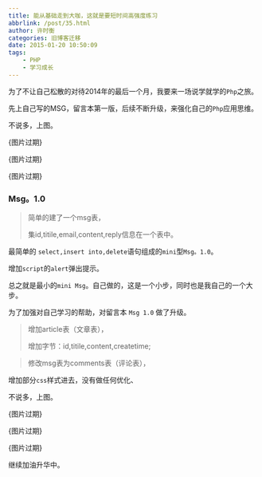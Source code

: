 ```yaml
---
title: 能从基础走到大咖，这就是要短时间高强度练习
abbrlink: /post/35.html
author: 许时衡
categories: 旧博客迁移
date: 2015-01-20 10:50:09
tags:
    - PHP
    - 学习成长
---
```


为了不让自己松散的对待2014年的最后一个月，我要来一场说学就学的`Php`之旅。

先上自己写的MSG，留言本第一版，后续不断升级，来强化自己的`Php`应用思维。

不说多，上图。

[](201501201421716142106478.jpg){图片过期}

[](201501201421716084161858.jpg){图片过期}

[](201501201421716070763216.jpg){图片过期}

### Msg。1.0

> 简单的建了一个msg表，
>
> 集id,titile,email,content,reply信息在一个表中。

最简单的 `select,insert into,delete`语句组成的`mini`型`Msg。1.0`。

增加`script`的`alert`弹出提示。

总之就是最小的`mini Msg`。自己做的，这是一个小步，同时也是我自己的一个大步。

为了加强对自己学习的帮助，对留言本 `Msg 1.0` 做了升级。

> 增加article表（文章表），
>
> 增加字节：id,titile,content,createtime;

> 修改msg表为comments表（评论表），

增加部分`css`样式进去，没有做任何优化、

不说多，上图。

[](201501201421744684424296.jpg){图片过期}

[](201501201421744510843505.jpg){图片过期}

[](201501201421744765519275.jpg){图片过期}

继续加油升华中。
